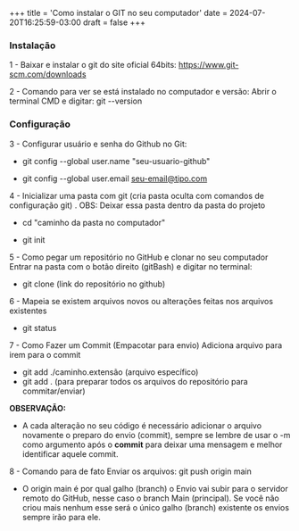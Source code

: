+++
title = 'Como instalar o GIT no seu computador'
date = 2024-07-20T16:25:59-03:00
draft = false
+++


### Instalação 
1 - Baixar e instalar o git do site oficial 64bits: https://www.git-scm.com/downloads

2 - Comando para ver se está instalado no computador e versão: Abrir o terminal CMD e digitar: git --version

### Configuração

3 - Configurar usuário e senha do Github no Git:

* git config --global user.name "seu-usuario-github"

* git config --global user.email seu-email@tipo.com



4 - Inicializar uma pasta com git  (cria pasta oculta com comandos de configuração git) . OBS: Deixar essa pasta dentro da pasta do projeto

* cd "caminho da pasta no computador"
 
* git init


5 - Como pegar um repositório no GitHub e clonar no seu computador
	Entrar na pasta com o botão direito (gitBash) e digitar no terminal:

* git clone (link do repositório no github)


6 - Mapeia se existem arquivos novos ou alterações feitas nos arquivos existentes

* git status


7 - Como Fazer um Commit (Empacotar para envio)
Adiciona arquivo para irem para o commit

* git add ./caminho.extensão (arquivo específico)
* git add . (para preparar todos os arquivos do repositório para commitar/enviar)

**OBSERVAÇÃO:** 
* A cada alteração no seu código é necessário adicionar o arquivo novamente o preparo do
envio (commit), sempre se lembre de usar o -m como argumento após o **commit** para deixar
 uma mensagem e melhor identificar aquele commit.


8 - Comando para de fato Enviar os arquivos: git push origin main
	
* O origin main é por qual galho (branch) o Envio vai subir para o servidor remoto do
GitHub, nesse caso o branch Main (principal). Se você não criou mais nenhum esse
será o único galho (branch) existente os envios sempre irão para ele.